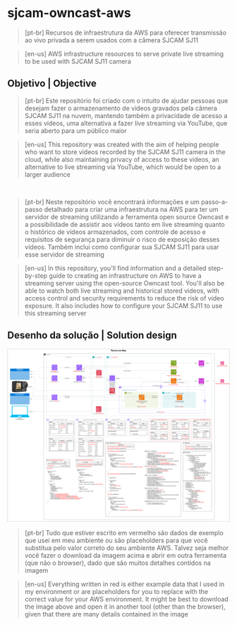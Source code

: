 # sjcam-owncast-aws
> [pt-br] Recursos de infraestrutura da AWS para oferecer transmissão ao vivo privada a serem usados com a câmera SJCAM SJ11

> [en-us] AWS infrastructure resources to serve private live streaming to be used with SJCAM SJ11 camera

## Objetivo | Objective
> [pt-br] Este repositório foi criado com o intuito de ajudar pessoas que desejam fazer o armazenamento de vídeos gravados pela câmera SJCAM SJ11 na nuvem, mantendo também a privacidade de acesso a esses vídeos, uma alternativa a fazer live streaming via YouTube, que seria aberto para um público maior

> [en-us] This repository was created with the aim of helping people who want to store videos recorded by the SJCAM SJ11 camera in the cloud, while also maintaining privacy of access to these videos, an alternative to live streaming via YouTube, which would be open to a larger audience

<br/>

> [pt-br] Neste repositório você encontrará informações e um passo-a-passo detalhado para criar uma infraestrutura na AWS para ter um servidor de streaming utilizando a ferramenta open source Owncast e a possibilidade de assistir aos vídeos tanto em live streaming quanto o histórico de vídeos armazenados, com controle de acesso e requisitos de segurança para diminuir o risco de exposição desses vídeos. Também inclui como configurar sua SJCAM SJ11 para usar esse servidor de streaming

> [en-us] In this repository, you'll find information and a detailed step-by-step guide to creating an infrastructure on AWS to have a streaming server using the open-source Owncast tool. You'll also be able to watch both live streaming and historical stored videos, with access control and security requirements to reduce the risk of video exposure. It also includes how to configure your SJCAM SJ11 to use this streaming server

## Desenho da solução | Solution design
![Owncast.drawio.png](/Images/Owncast.drawio.png)

> [pt-br] Tudo que estiver escrito em vermelho são dados de exemplo que usei em meu ambiente ou são placeholders para que você substitua pelo valor correto do seu ambiente AWS. Talvez seja melhor você fazer o download da imagem acima e abrir em outra ferramenta (que não o browser), dado que são muitos detalhes contidos na imagem

> [en-us] Everything written in red is either example data that I used in my environment or are placeholders for you to replace with the correct value for your AWS environment. It might be best to download the image above and open it in another tool (other than the browser), given that there are many details contained in the image